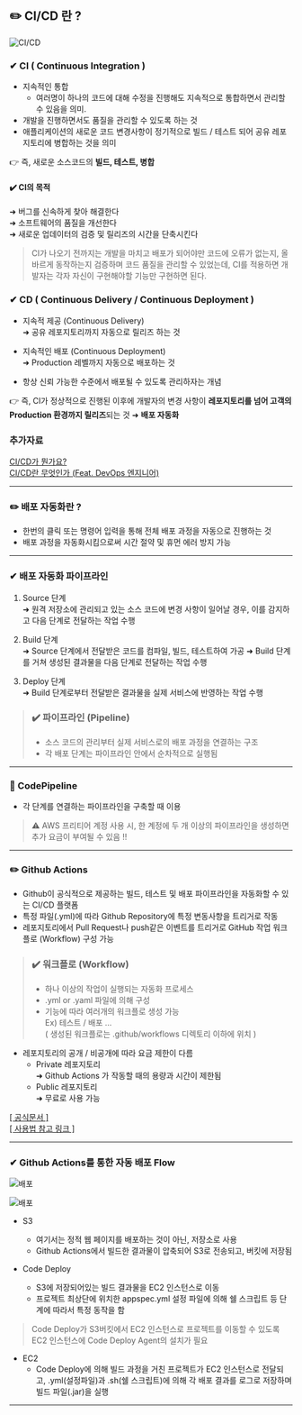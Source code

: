 ## ✏️ CI/CD 란 ?

![CI/CD](https://velog.velcdn.com/images/wnguswn7/post/589ad526-7e10-4b16-bad3-68575258a100/image.PNG)

### ✔ CI ( Continuous Integration )

- 지속적인 통합
    - 여러명이 하나의 코드에 대해 수정을 진행해도 지속적으로 통합하면서 관리할 수 있음을 의미.
- 개발을 진행하면서도 품질을 관리할 수 있도록 하는 것
- 애플리케이션의 새로운 코드 변경사항이 정기적으로 빌드 / 테스트 되어 공유 레포지토리에 병합하는 것을 의미

👉 즉, 새로운 소스코드의 **빌드, 테스트, 병합**

#### ✔️ CI의 목적
➜ 버그를 신속하게 찾아 해결한다 <br>
➜ 소프트웨어의 품질을 개선한다 <br>
➜ 새로운 업데이터의 검증 및 릴리즈의 시간을 단축시킨다

> CI가 나오기 전까지는 개발을 마치고 배포가 되어야만 코드에 오류가 없는지, 올바르게 동작하는지 검증하며 코드 품질을 관리할 수 있었는데, CI를 적용하면 개발자는 각자 자신이 구현해야할 기능만 구현하면 된다.

### ✔ CD ( Continuous Delivery / Continuous Deployment )

- 지속적 제공 (Continuous Delivery)<br>
    ➜ 공유 레포지토리까지 자동으로 릴리즈 하는 것

- 지속적인 배포 (Continuous Deployment)<br>
    ➜ Production 레벨까지 자동으로 배포하는 것

- 항상 신뢰 가능한 수준에서 배포될 수 있도록 관리하자는 개념

👉 즉, CI가 정상적으로 진행된 이후에
개발자의 변경 사항이 **레포지토리를 넘어 고객의 Production 환경까지 릴리즈**되는 것
➜ **배포 자동화**

### 추가자료<br>
[CI/CD가 뭔가요?](https://tecoble.techcourse.co.kr/post/2021-08-14-ci-cd/)<br>
[CI/CD란 무엇인가 (Feat. DevOps 엔지니어)](https://artist-developer.tistory.com/24) 

---

### ✏️ 배포 자동화란 ?
- 한번의 클릭 또는 명령어 입력을 통해 전체 배포 과정을 자동으로 진행하는 것
- 배포 과정을 자동화시킴으로써 시간 절약 및 휴먼 에러 방지 가능

---

### ✔ 배포 자동화 파이프라인

1. Source 단계<br>
    ➜ 원격 저장소에 관리되고 있는 소스 코드에 변경 사항이 일어날 경우, 이를 감지하고 다음 단계로 전달하는 작업 수행

2. Build 단계<br>
    ➜ Source 단계에서 전달받은 코드를 컴파일, 빌드, 테스트하여 가공
    ➜ Build 단계를 거쳐 생성된 결과물을 다음 단계로 전달하는 작업 수행

3. Deploy 단계<br>
    ➜ Build 단계로부터 전달받은 결과물을 실제 서비스에 반영하는 작업 수행

> ### ✔️ 파이프라인 (Pipeline)
> - 소스 코드의 관리부터 실제 서비스로의 배포 과정을 연결하는 구조
> - 각 배포 단계는 파이프라인 안에서 순차적으로 실행됨

---

### 📌 CodePipeline
- 각 단계를 연결하는 파이프라인을 구축할 때 이용<br>

> ⚠️ AWS 프리티어 계정 사용 시, 한 계정에 두 개 이상의 파이프라인을 생성하면 추가 요금이 부여될 수 있음 !!

---
### ✏️ Github Actions

- Github이 공식적으로 제공하는 빌드, 테스트 및 배포 파이프라인을 자동화할 수 있는 CI/CD 플랫폼
- 특정 파일(.yml)에 따라 Github Repository에 특정 변동사항을 트리거로 작동
- 레포지토리에서 Pull Request나 push같은 이벤트를 트리거로 GitHub 작업 워크플로 (Workflow) 구성 가능

> ### ✔️ 워크플로 (Workflow) <br>
> - 하나 이상의 작업이 실행되는 자동화 프로세스
> - .yml or .yaml 파일에 의해 구성
> - 기능에 따라 여러개의 워크플로 생성 가능 <br>
>   Ex) 테스트 / 배포 ... <br>
>     ( 생성된 워크플로는 .github/workflows 디렉토리 이하에 위치 )

- 레포지토리의 공개 / 비공개에 따라 요금 제한이 다름
    - Private 레포지토리 <br>
        ➜ Github Actions 가 작동할 때의 용량과 시간이 제한됨
    - Public 레포지토리 <br>
        ➜ 무료로 사용 가능

[[ 공식문서 ]](https://docs.github.com/en/actions) <br>
[[ 사용법 참고 링크 ]](https://zzsza.github.io/development/2020/06/06/github-action/)
        
---

### ✔ Github Actions를 통한 자동 배포 Flow

![배포](https://velog.velcdn.com/images/wnguswn7/post/55ada33a-2979-4666-9bfc-910664a216ed/image.png)

![배포](https://velog.velcdn.com/images/wnguswn7/post/de83efa5-a513-45b2-821e-7b5c4cea8243/image.png)

- S3
    - 여기서는 정적 웹 페이지를 배포하는 것이 아닌, 저장소로 사용
    - Github Actions에서 빌드한 결과물이 압축되어 S3로 전송되고, 버킷에 저장됨

- Code Deploy
    - S3에 저장되어있는 빌드 결과물을 EC2 인스턴스로 이동
    - 프로젝트 최상단에 위치한 appspec.yml 설정 파일에 의해 쉘 스크립트 등 단계에 따라서 특정 동작을 함

> Code Deploy가 S3버킷에서 EC2 인스턴스로 프로젝트를 이동할 수 있도록 EC2 인스턴스에 Code Deploy Agent의 설치가 필요

- EC2
    - Code Deploy에 의해 빌드 과정을 거친 프로젝트가 EC2 인스턴스로 전달되고,
.yml(설정파일)과 .sh(쉘 스크립트)에 의해 각 배포 결과를 로그로 저장하며 빌드 파일(.jar)을 실행

---

